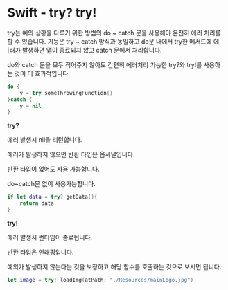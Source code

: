 # Swift - try? try!

try는 예외 상황을 다루기 위한 방법의 do ~ catch 문을 사용해야 온전히 에러 처리를 할 수 있습니다. 기능은 try ~ catch 방식과 동일하고 do문 내에서 try한 메서드에 에[러가 발생하면 앱이 종료되지 않고 catch 문에서 처리합니다.

do와 catch 문을 모두 적어주지 않아도 간편히 에러처리 가능한 try?와 try!를 사용하는 것이 더 효과적입니다.

```swift
do {
    y = try someThrowingFunction()
}catch {
    y = nil
}
```

**try?**

에러 발생시 nil을 리턴합니다.

에러가 발생하지 않으면 반환 타입은 옵셔널입니다.

반환 타입이 없어도 사용 가능합니다.

do~catch문 없이 사용가능합니다.

```swift
if let data = try? getData(){
    return data
}
```

**try!**

에러 발생시 런타임이 종료됩니다.

반환 타입은 언래핑입니다.

예외가 발생하지 않는다는 것을 보장하고 해당 함수를 호출하는 것으로 보시면 됩니다.

```swift
let image = try! loadImg(atPath: "./Resources/mainLogo.jpg")
```
